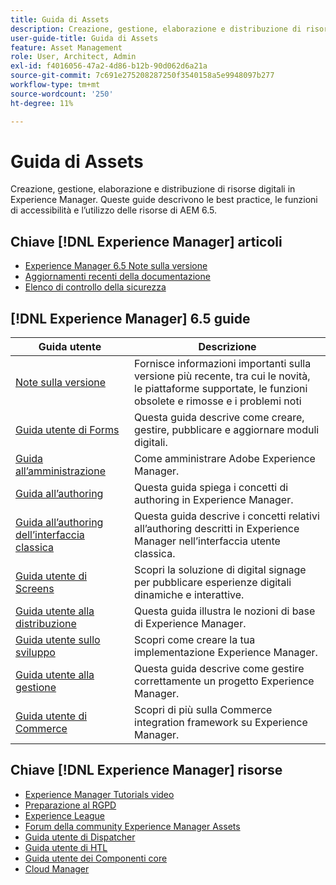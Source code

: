 ```yaml
---
title: Guida di Assets
description: Creazione, gestione, elaborazione e distribuzione di risorse digitali in Experience Manager. Queste guide descrivono le best practice, le funzioni di accessibilità e l’utilizzo delle risorse di AEM 6.5.
user-guide-title: Guida di Assets
feature: Asset Management
role: User, Architect, Admin
exl-id: f4016056-47a2-4d86-b12b-90d062d6a21a
source-git-commit: 7c691e275208287250f3540158a5e9948097b277
workflow-type: tm+mt
source-wordcount: '250'
ht-degree: 11%

---
```


# Guida di Assets

Creazione, gestione, elaborazione e distribuzione di risorse digitali in Experience Manager. Queste guide descrivono le best practice, le funzioni di accessibilità e l’utilizzo delle risorse di AEM 6.5.

## Chiave [!DNL Experience Manager] articoli

* [Experience Manager 6.5 Note sulla versione](/help/release-notes/home.md)
* [Aggiornamenti recenti della documentazione](https://experienceleague.adobe.com/docs/experience-manager-release-information/aem-release-updates/doc-updates/documentation-updates.html?lang=it)
* [Elenco di controllo della sicurezza](/help/sites-administering/security-checklist.md)

## [!DNL Experience Manager] 6.5 guide

| Guida utente | Descrizione |
|--- |---|
| [Note sulla versione](/help/release-notes/home.md) | Fornisce informazioni importanti sulla versione più recente, tra cui le novità, le piattaforme supportate, le funzioni obsolete e rimosse e i problemi noti |
| [Guida utente di Forms](/help/forms/home.md) | Questa guida descrive come creare, gestire, pubblicare e aggiornare moduli digitali. |
| [Guida all’amministrazione](/help/sites-administering/home.md) | Come amministrare Adobe Experience Manager. |
| [Guida all’authoring](/help/sites-authoring/home.md) | Questa guida spiega i concetti di authoring in Experience Manager. |
| [Guida all’authoring dell’interfaccia classica](/help/sites-classic-ui-authoring/home.md) | Questa guida descrive i concetti relativi all’authoring descritti in Experience Manager nell’interfaccia utente classica. |
| [Guida utente di Screens](https://experienceleague.adobe.com/docs/experience-manager-screens/user-guide/aem-screens-introduction.html?lang=it) | Scopri la soluzione di digital signage per pubblicare esperienze digitali dinamiche e interattive. |
| [Guida utente alla distribuzione](/help/sites-deploying/home.md) | Questa guida illustra le nozioni di base di Experience Manager. |
| [Guida utente sullo sviluppo](/help/sites-developing/home.md) | Scopri come creare la tua implementazione Experience Manager. |
| [Guida utente alla gestione](/help/managing/home.md) | Questa guida descrive come gestire correttamente un progetto Experience Manager. |
| [Guida utente di Commerce](/help/commerce/home.md) | Scopri di più sulla Commerce integration framework su Experience Manager. |

## Chiave [!DNL Experience Manager] risorse

* [Experience Manager Tutorials video](https://experienceleague.adobe.com/docs/experience-manager-learn/assets/overview.html)
* [Preparazione al RGPD](/help/managing/data-protection-and-privacy.md)
* [Experience League](https://experienceleague.adobe.com/?mv=other#recommended/solutions/experience-manager)
* [Forum della community Experience Manager Assets](https://experienceleaguecommunities.adobe.com/t5/adobe-experience-manager-assets/ct-p/experience-manager-assets-community)
* [Guida utente di Dispatcher](https://experienceleague.adobe.com/docs/experience-manager-dispatcher/using/dispatcher.html?lang=it)
* [Guida utente di HTL](https://experienceleague.adobe.com/docs/experience-manager-htl/using/overview.html?lang=it)
* [Guida utente dei Componenti core](https://experienceleague.adobe.com/docs/experience-manager-core-components/using/introduction.html?lang=it)
* [Cloud Manager](https://experienceleague.adobe.com/docs/experience-manager-cloud-manager/using/introduction-to-cloud-manager.html?lang=it)
